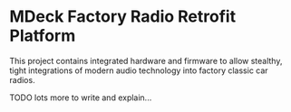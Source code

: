 # MDeck Factory Radio Retrofit Platform

This project contains integrated hardware and firmware to allow stealthy, tight integrations of modern audio technology into factory classic car radios.

TODO lots more to write and explain...